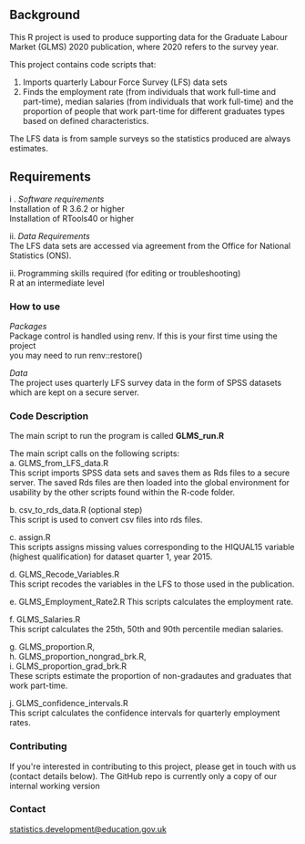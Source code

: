 ## **Background**  
This R project is used to produce supporting data for the Graduate Labour Market (GLMS) 2020 publication, where 2020 refers to the survey year.

This project contains code scripts that:  
1. Imports quarterly Labour Force Survey (LFS) data sets 
2.  Finds the employment rate (from individuals that work full-time and part-time), median salaries (from individuals that work full-time) and the proportion of people that work part-time for different graduates types based on defined characteristics.  

The LFS data is from sample surveys so the statistics produced are always estimates.

## **Requirements**  
i .  *Software requirements*  
 Installation of R 3.6.2 or higher  
 Installation of RTools40 or higher  

 ii.  *Data Requirements*  
The LFS data sets are accessed via agreement from the Office for National Statistics (ONS).

ii.  Programming skills required (for editing or troubleshooting)    
R at an intermediate level

### **How to use**  
*Packages*  
Package control is handled using renv. If this is your first time using the project  
you may need to run renv::restore() 

*Data*  
The project uses quarterly LFS survey data in the form of SPSS datasets which are kept on a secure server.

### **Code Description**  
The main script to run the program is called **GLMS_run.R**

The main script calls on the following scripts:  
a. GLMS_from_LFS_data.R  
This script imports SPSS data sets and saves them as Rds files to a secure server. The saved Rds files are then loaded into the global environment for usability by the other scripts found within the R-code folder. 

b. csv_to_rds_data.R (optional step)  
This script is used to convert csv files into rds files.  

c. assign.R  
This scripts assigns missing values corresponding to the HIQUAL15 variable (highest qualification) for dataset quarter 1, year 2015.  

d. GLMS_Recode_Variables.R  
This script recodes the variables in the LFS to those used in the publication.  

e. GLMS_Employment_Rate2.R 
This scripts calculates the employment rate.  

f. GLMS_Salaries.R  
This script calculates the 25th, 50th and 90th percentile median salaries.  

g. GLMS_proportion.R,  
h. GLMS_proportion_nongrad_brk.R,  
i. GLMS_proportion_grad_brk.R  
These scripts estimate the proportion of non-gradautes and graduates that work part-time.  

j. GLMS_confidence_intervals.R  
This script calculates the confidence intervals for quarterly employment rates.  

### **Contributing**  
If you're interested in contributing to this project, please get in touch with us (contact details below). The GitHub repo is currently only a copy of our internal working version

### **Contact**  
statistics.development@education.gov.uk  



